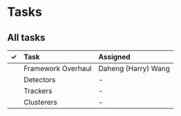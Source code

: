 # Tasks

## All tasks

&#10003; | Task | Assigned
:---: | :--- | :---
&nbsp; | Framework Overhaul | Daheng (Harry) Wang
&nbsp; | Detectors | -
&nbsp; | Trackers | -
&nbsp; | Clusterers | -
